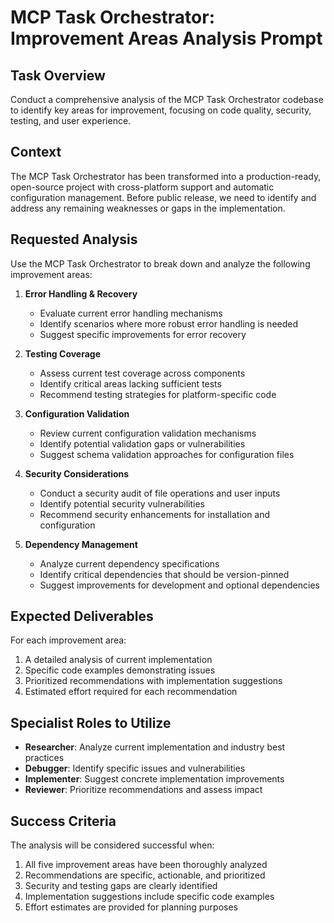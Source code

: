 # MCP Task Orchestrator: Improvement Areas Analysis Prompt

## Task Overview

Conduct a comprehensive analysis of the MCP Task Orchestrator codebase to identify key areas for improvement, focusing on code quality, security, testing, and user experience.

## Context

The MCP Task Orchestrator has been transformed into a production-ready, open-source project with cross-platform support and automatic configuration management. Before public release, we need to identify and address any remaining weaknesses or gaps in the implementation.

## Requested Analysis

Use the MCP Task Orchestrator to break down and analyze the following improvement areas:

1. **Error Handling & Recovery**
   - Evaluate current error handling mechanisms
   - Identify scenarios where more robust error handling is needed
   - Suggest specific improvements for error recovery

2. **Testing Coverage**
   - Assess current test coverage across components
   - Identify critical areas lacking sufficient tests
   - Recommend testing strategies for platform-specific code

3. **Configuration Validation**
   - Review current configuration validation mechanisms
   - Identify potential validation gaps or vulnerabilities
   - Suggest schema validation approaches for configuration files

4. **Security Considerations**
   - Conduct a security audit of file operations and user inputs
   - Identify potential security vulnerabilities
   - Recommend security enhancements for installation and configuration

5. **Dependency Management**
   - Analyze current dependency specifications
   - Identify critical dependencies that should be version-pinned
   - Suggest improvements for development and optional dependencies

## Expected Deliverables

For each improvement area:
1. A detailed analysis of current implementation
2. Specific code examples demonstrating issues
3. Prioritized recommendations with implementation suggestions
4. Estimated effort required for each recommendation

## Specialist Roles to Utilize

- **Researcher**: Analyze current implementation and industry best practices
- **Debugger**: Identify specific issues and vulnerabilities
- **Implementer**: Suggest concrete implementation improvements
- **Reviewer**: Prioritize recommendations and assess impact

## Success Criteria

The analysis will be considered successful when:
1. All five improvement areas have been thoroughly analyzed
2. Recommendations are specific, actionable, and prioritized
3. Security and testing gaps are clearly identified
4. Implementation suggestions include specific code examples
5. Effort estimates are provided for planning purposes